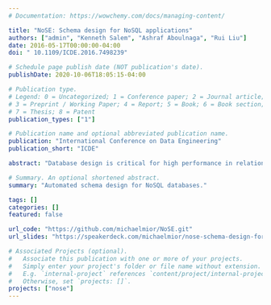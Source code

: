 ```yaml
---
# Documentation: https://wowchemy.com/docs/managing-content/

title: "NoSE: Schema design for NoSQL applications"
authors: ["admin", "Kenneth Salem", "Ashraf Aboulnaga", "Rui Liu"]
date: 2016-05-17T00:00:00-04:00
doi: " 10.1109/ICDE.2016.7498239"

# Schedule page publish date (NOT publication's date).
publishDate: 2020-10-06T18:05:15-04:00

# Publication type.
# Legend: 0 = Uncategorized; 1 = Conference paper; 2 = Journal article;
# 3 = Preprint / Working Paper; 4 = Report; 5 = Book; 6 = Book section;
# 7 = Thesis; 8 = Patent
publication_types: ["1"]

# Publication name and optional abbreviated publication name.
publication: "International Conference on Data Engineering"
publication_short: "ICDE"

abstract: "Database design is critical for high performance in relational databases and many tools exist to aid application designers in selecting an appropriate schema. While the problem of schema optimization is also highly relevant for NoSQL databases, existing tools for relational databases are inadequate for this setting. Application designers wishing to use a NoSQL database instead rely on rules of thumb to select an appropriate schema. We present a system for recommending database schemas for NoSQL applications. Our cost-based approach uses a novel binary integer programming formulation to guide the mapping from the application's conceptual data model to a database schema. We implemented a prototype of this approach for the Cassandra extensible record store. Our prototype, the NoSQL Schema Evaluator (NoSE) is able to capture rules of thumb used by expert designers without explicitly encoding the rules. Automating the design process allows NoSE to produce efficient schemas and to examine more alternatives than would be possible with a manual rule-based approach."

# Summary. An optional shortened abstract.
summary: "Automated schema design for NoSQL databases."

tags: []
categories: []
featured: false

url_code: "https://github.com/michaelmior/NoSE.git"
url_slides: "https://speakerdeck.com/michaelmior/nose-schema-design-for-nosql-applications"

# Associated Projects (optional).
#   Associate this publication with one or more of your projects.
#   Simply enter your project's folder or file name without extension.
#   E.g. `internal-project` references `content/project/internal-project/index.md`.
#   Otherwise, set `projects: []`.
projects: ["nose"]
---
```


